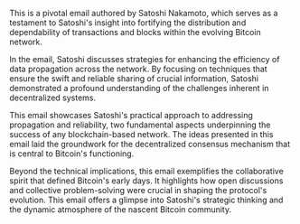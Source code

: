 This is a pivotal email authored by Satoshi Nakamoto, which serves as a testament to Satoshi's insight into fortifying the distribution and dependability of transactions and blocks within the evolving Bitcoin network.

In the email, Satoshi discusses strategies for enhancing the efficiency of data propagation across the network. By focusing on techniques that ensure the swift and reliable sharing of crucial information, Satoshi demonstrated a profound understanding of the challenges inherent in decentralized systems.

This email showcases Satoshi's practical approach to addressing propagation and reliability, two fundamental aspects underpinning the success of any blockchain-based network. The ideas presented in this email laid the groundwork for the decentralized consensus mechanism that is central to Bitcoin's functioning.

Beyond the technical implications, this email exemplifies the collaborative spirit that defined Bitcoin's early days. It highlights how open discussions and collective problem-solving were crucial in shaping the protocol's evolution. This email offers a glimpse into Satoshi's strategic thinking and the dynamic atmosphere of the nascent Bitcoin community.